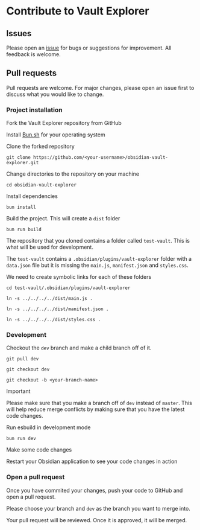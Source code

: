# Contribute to Vault Explorer

## Issues

Please open an [issue](https://github.com/decaf-dev/obsidian-vault-explorer/issues) for bugs or suggestions for improvement. All feedback is welcome.

## Pull requests

Pull requests are welcome. For major changes, please open an issue first to discuss what you would like to change.

### Project installation

Fork the Vault Explorer repository from GitHub

Install [Bun.sh](https://bun.sh/) for your operating system

Clone the forked repository

```shell
git clone https://github.com/<your-username>/obsidian-vault-explorer.git
```

Change directories to the repository on your machine

```shell
cd obsidian-vault-explorer
```

Install dependencies

```shell
bun install
```

Build the project. This will create a `dist` folder

```shell
bun run build
```

The repository that you cloned contains a folder called `test-vault`. This is what will be used for development.

The `test-vault` contains a `.obsidian/plugins/vault-explorer` folder with a `data.json` file but it is missing the `main.js`, `manifest.json` and `styles.css`.

We need to create symbolic links for each of these folders

```shell
cd test-vault/.obsidian/plugins/vault-explorer
```

```shell
ln -s ../../../../dist/main.js .
```

```shell
ln -s ../../../../dist/manifest.json .
```

```shell
ln -s ../../../../dist/styles.css .
```

### Development

Checkout the `dev` branch and make a child branch off of it.

```shell
git pull dev
```

```shell
git checkout dev
```

```shell
git checkout -b <your-branch-name>
```

> [!IMPORTANT]  
> Please make sure that you make a branch off of `dev` instead of `master`. This will help reduce merge conflicts by making sure that you have the latest code changes.

Run esbuild in development mode

```shell
bun run dev
```

Make some code changes

Restart your Obsidian application to see your code changes in action

### Open a pull request

Once you have commited your changes, push your code to GitHub and open a pull request.

Please choose your branch and `dev` as the branch you want to merge into.

Your pull request will be reviewed. Once it is approved, it will be merged.
